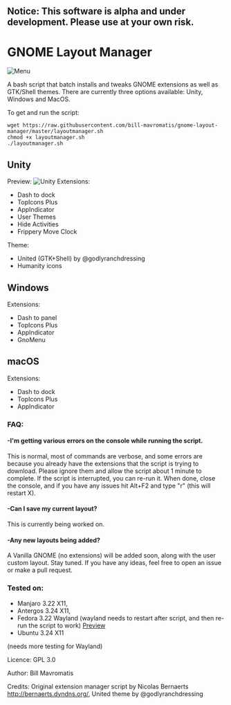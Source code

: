 ## Notice: This software is alpha and under development. Please use at your own risk.


# GNOME Layout Manager

![Menu](http://i.imgur.com/Zw1ByTr.png)

A bash script that batch installs and tweaks GNOME extensions as well as GTK/Shell themes. There are currently three options available: Unity, Windows and MacOS.

To get and run the script:
```
wget https://raw.githubusercontent.com/bill-mavromatis/gnome-layout-manager/master/layoutmanager.sh
chmod +x layoutmanager.sh
./layoutmanager.sh
```

## Unity

Preview: 
![Unity](http://i.imgur.com/He66ZsK.png)
Extensions:
- Dash to dock
- TopIcons Plus
- AppIndicator
- User Themes
- Hide Activities
- Frippery Move Clock

Theme:
- United (GTK+Shell) by @godlyranchdressing
- Humanity icons

## Windows
Extensions:
- Dash to panel
- TopIcons Plus
- AppIndicator
- GnoMenu

## macOS
Extensions:
- Dash to dock
- TopIcons Plus
- AppIndicator


### FAQ: 
#### -I'm getting various errors on the console while running the script.
This is normal, most of commands are verbose, and some errors are because you already have the extensions that the script is trying to download. Please ignore them and allow the script about 1 minute to complete. If the script is interrupted, you can re-run it. When done, close the console, and if you have any issues hit Alt+F2 and type "r" (this will restart X).

#### -Can I save my current layout?
This is currently being worked on.

#### -Any new layouts being added?
A Vanilla GNOME (no extensions) will be added soon, along with the user custom layout. Stay tuned. If you have any ideas, feel free to open an issue or make a pull request.


### Tested on: 
- Manjaro 3.22 X11, 
- Antergos 3.24 X11, 
- Fedora 3.22 Wayland (wayland needs to restart after script, and then re-run the script to work) [Preview](http://i.imgur.com/692LOkr.png "Fedora 25 Workstation") 
- Ubuntu 3.24 X11

(needs more testing for Wayland)

Licence: GPL 3.0

Author: Bill Mavromatis

Credits: Original extension manager script by Nicolas Bernaerts http://bernaerts.dyndns.org/, United theme by @godlyranchdressing
